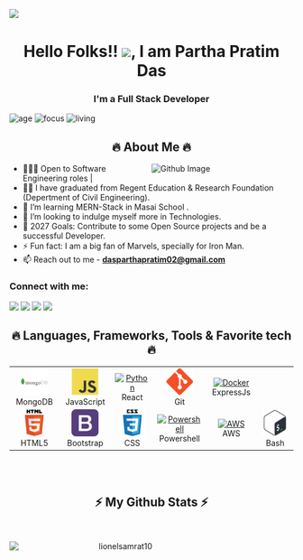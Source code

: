 ![](https://raw.githubusercontent.com/lionelsamrat10/lionelsamrat10/main/header_.png)
<h1 align="center">Hello Folks!! <img src="https://raw.githubusercontent.com/MartinHeinz/MartinHeinz/master/wave.gif" width="30px">, I am Partha Pratim Das</h1>
<h3 align="center">I'm a Full Stack Developer</h3>

![age](https://img.shields.io/badge/age-27-blue)
![focus](https://img.shields.io/badge/focus-SoftwareDevelopment-brightgreen)
![living](https://img.shields.io/badge/living-Kolkata-3c9)


    

<!-- <p align="center"> <a href="https://github.com/ryo-ma/github-profile-trophy"><img src="https://github-profile-trophy.vercel.app/?username=lionelsamrat10&theme=monokai" alt="trophy" /></a> </p>
 -->
<h2 align="center">🔥 About Me 🔥</h2>

<img width="50%" align="right" alt="Github Image" src="https://raw.githubusercontent.com/onimur/.github/master/.resources/git-header.svg" />

- 🧑🏻‍💻 Open to Software Engineering roles |  
- ✌🏻 I have graduated from Regent Education & Research Foundation (Depertment of Civil Engineering).
- 🌱 I’m learning MERN-Stack in Masai School .
- 👯 I’m looking to indulge myself more in Technologies.
- 🥅 2027 Goals: Contribute to some Open Source projects and be a successful Developer.
- ⚡ Fun fact: I am a big fan of Marvels, specially for Iron Man. 
- 📫 Reach out to me - **dasparthapratim02@gmail.com**
<!-- - 🔰 Do have a look on my Research Paper - https://link.springer.com/chapter/10.1007/978-981-15-7834-2_58
- 🥅 Motto of life: One day, you'll leave this world behind. So, live a life you'll remember. -->



### Connect with me:
<p align="left">

<a href = "https://www.linkedin.com/in/partha-pratim-das-488a9518b/" target="_blank"><img src="https://img.icons8.com/fluent/48/000000/linkedin.png"/></a>
<a href = "https://mobile.twitter.com/AnkitMi04386073" target="_blank"><img src="https://img.icons8.com/fluent/48/000000/twitter.png"/></a>
<a href = "https://medium.com/@ankitmi468" target="_blank"><img src="https://img.icons8.com/ios-filled/50/000000/medium-logo.png"/></a>
<a href = "mailto:ankitmi468@gmail.com" target="_blank"><img src="https://img.icons8.com/color/48/000000/gmail-new.png"/></a>
    
</p>

<h2 align="center">🔥 Languages, Frameworks, Tools & Favorite tech 🔥</h2>

  <table align="center">
  <tr>
<!--     <td align="center" width="96">
      <a href="https://en.wikipedia.org/wiki/C_(programming_language)">
        <img src="https://raw.githubusercontent.com/devicons/devicon/master/icons/c/c-original.svg" width="48" height="48" alt="c" />
      </a>
      <br>C
    </td> -->
    <td align="center" width="96">
      <a href="https://en.wikipedia.org/wiki/C%2B%2B">
        <img src="https://raw.githubusercontent.com/github/explore/80688e429a7d4ef2fca1e82350fe8e3517d3494d/topics/mongodb/mongodb.png" width="48" height="48" alt="MongoDB" />
      </a>
      <br>MongoDB
    </td>
    <td align="center" width="96">
      <a href="https://www.javascript.com/">
        <img src="https://raw.githubusercontent.com/devicons/devicon/master/icons/javascript/javascript-original.svg" width="48" height="48" alt="JavaScript" />
      </a>
      <br>JavaScript
    </td>
<!--     <td align="center" width="96">
      <a href="https://www.oracle.org/">
        <img src="https://raw.githubusercontent.com/devicons/devicon/master/icons/java/java-original.svg" width="48" height="48" alt="Java" />
      </a>
      <br>Java
    </td> -->
    <td align="center" width="96">
      <a href="https://www.python.org/">
        <img src="https://cdn4.iconfinder.com/data/icons/logos-3/600/React.js_logo-512.png" width="48" height="48" alt="Python" />
      </a>
      <br>React
    </td>
    </td>
    <td align="center" width="96">
      <a href="https://git-scm.com/" >
        <img src="https://raw.githubusercontent.com/devicons/devicon/master/icons/git/git-original.svg" width="48" height="48" alt="git" />
      </a>
      <br>Git
    </td>
<!--     <td align="center" width="96">
      <a href="https://azure.microsoft.com/" >
        <img src="https://www.vectorlogo.zone/logos/microsoft_azure/microsoft_azure-icon.svg" width="48" height="48" alt="Azure" />
      </a>
      <br>Azure
    </td> -->
    <td align="center" width="96">
      <a href="https://www.docker.com/" >
        <img src="https://www.kevinleonards.me/upload/express.png" width="48" height="48" alt="Docker" />
      </a>
      <br>ExpressJs
    </td>
  </tr>
  <tr>
    <td align="center" width="96"> 
      <a href="https://developer.mozilla.org/en-US/docs/Glossary/HTML5" >
        <img src="https://raw.githubusercontent.com/devicons/devicon/master/icons/html5/html5-original-wordmark.svg" width="48" height="48" alt="html" />
      </a>
      <br>HTML5
    </td>
    <td align="center" width="96">
      <a href="https://ubuntu.com/" >
        <img src="https://raw.githubusercontent.com/github/explore/80688e429a7d4ef2fca1e82350fe8e3517d3494d/topics/bootstrap/bootstrap.png" width="48" height="48" alt="ubuntu" />
      </a>
      <br>Bootstrap
    </td>
    <td align="center"  width="96">
      <a href="https://developer.mozilla.org/en-US/docs/Web/CSS">
        <img src="https://raw.githubusercontent.com/devicons/devicon/master/icons/css3/css3-original-wordmark.svg" width="48" height="48" alt="css" />
      </a>
      <br>CSS
    </td>
<!--     <td align="center"  width="96">
      <a href="https://www.linux.org/">
        <img src="https://raw.githubusercontent.com/devicons/devicon/master/icons/linux/linux-original.svg" width="48" height="48" alt="linux" />
      </a>
      <br>Linux
    </td> -->
    <td align="center" width="96">
      <a href="https://docs.microsoft.com/en-us/powershell/">
        <img src="https://raw.githubusercontent.com/PowerShell/PowerShell/master/assets/ps_black_128.svg" width="48" height="48" alt="Powershell" />
      </a>
      <br>Powershell
    </td>
    <td align="center"  width="96">
      <a href="https://aws.amazon.com/">
        <img src="https://www.vectorlogo.zone/logos/amazon_aws/amazon_aws-icon.svg" width="48" height="48" alt="AWS" />
      </a>
      <br>AWS
    </td>
    <td align="center" width="96">
      <a href="#" >
        <img src="https://raw.githubusercontent.com/devicons/devicon/master/icons/bash/bash-original.svg" width="48" height="48" alt="bash" />
      </a>
      <br>Bash
    </td>
    </td>
<!--     <td align="center" width="96">
      <a href="https://spring.io/" >
        <img src="https://www.vectorlogo.zone/logos/springio/springio-icon.svg" width="48" height="48" alt="Spring" />
      </a>
      <br>Spring
    </td> -->
  </tr>
</table> 


<br />
<br />

<h2 align="center">⚡ My Github Stats ⚡</h2>
<br>
<p align=center>
  <div align=center>
      <img align="left" width=396 src="https://github-readme-streak-stats.herokuapp.com/?user=lionelsamrat10&theme=react&border=61dafb&hide_border=true" alt="lionelsamrat10" />
<!--       <img align="right" width=396 src="https://github-readme-stats.vercel.app/api?username=lionelsamrat10&show_icons=true&theme=react&border_color=61dafb&hide_border=true" /> -->
  </div>
  <br><br><br><br><br><br><br><br><br>
  <div align=center>
<!--     <img width=325 align="center" src="https://github-readme-stats.vercel.app/api/top-langs/?username=lionelsamrat10&title_color=61dafb&text_color=ffffff&icon_color=61dafb&bg_color=20232a&langs_count=8&layout=compact&border_color=61dafb&hide_border=true" /> -->
  </div>
  <br>
<!--   <img src="https://activity-graph.herokuapp.com/graph?username=lionelsamrat10&theme=react-dark&bg_color=20232a&hide_border=true" width="100%" alt="github activity graph"/> -->
</p>

<!-- ![Github Stats](https://raw.githubusercontent.com/lionelsamrat10/lionelsamrat10/82591f810de6d5a525bcd5f9d5dd654038303d52/github-metrics.svg) -->

<!-- ### :point_down: GitPic 

![lionelsamrat10](https://socialify.git.ci/lionelsamrat10/lionelsamrat10/image?description=1&language=1&name=1&owner=1&pattern=Solid&theme=Dark)
<div align="center">
  <img width="15%" src="https://visitor-badge.glitch.me/badge?page_id=lionelsamrat10" />
</div>

<img height="120" alt="Thanks for visiting my profile" width="100%" src="https://github.com/dibyendu415/dibyendu415/blob/master/marquee.svg" />

![](https://raw.githubusercontent.com/lionelsamrat10/lionelsamrat10/main/footer.png) -->
